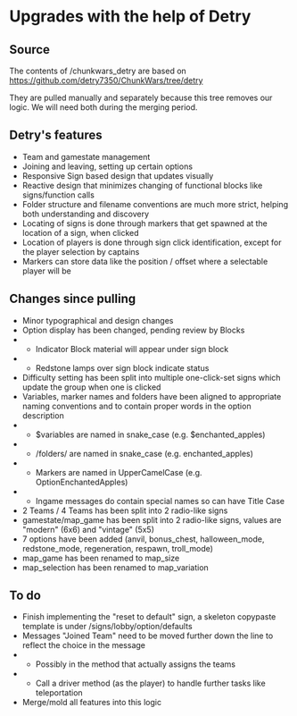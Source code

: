 # Upgrades with the help of Detry

## Source

The contents of /chunkwars_detry are based on https://github.com/detry7350/ChunkWars/tree/detry

They are pulled manually and separately because this tree removes our logic.
We will need both during the merging period.

## Detry's features

* Team and gamestate management
* Joining and leaving, setting up certain options
* Responsive Sign based design that updates visually
* Reactive design that minimizes changing of functional blocks like signs/function calls
* Folder structure and filename conventions are much more strict, helping both understanding and discovery
* Locating of signs is done through markers that get spawned at the location of a sign, when clicked
* Location of players is done through sign click identification, except for the player selection by captains
* Markers can store data like the position / offset where a selectable player will be

## Changes since pulling

* Minor typographical and design changes
* Option display has been changed, pending review by Blocks
* * Indicator Block material will appear under sign block
* * Redstone lamps over sign block indicate status
* Difficulty setting has been split into multiple one-click-set signs which update the group when one is clicked
* Variables, marker names and folders have been aligned to appropriate naming conventions and to contain proper words in the option description
* * $variables are named in snake_case (e.g. $enchanted_apples)
* * /folders/ are named in snake_case (e.g. enchanted_apples)
* * Markers are named in UpperCamelCase (e.g. OptionEnchantedApples)
* * Ingame messages do contain special names so can have Title Case
* 2 Teams / 4 Teams has been split into 2 radio-like signs
* gamestate/map_game has been split into 2 radio-like signs, values are "modern" (6x6) and "vintage" (5x5)
* 7 options have been added (anvil, bonus_chest, halloween_mode, redstone_mode, regeneration, respawn, troll_mode)
* map_game has been renamed to map_size
* map_selection has been renamed to map_variation

## To do

* Finish implementing the "reset to default" sign, a skeleton copypaste template is under /signs/lobby/option/defaults
* Messages "Joined Team" need to be moved further down the line to reflect the choice in the message
* * Possibly in the method that actually assigns the teams
* * Call a driver method (as the player) to handle further tasks like teleportation
* Merge/mold all features into this logic